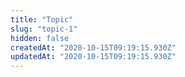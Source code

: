 ```yaml
---
title: "Topic"
slug: "topic-1"
hidden: false
createdAt: "2020-10-15T09:19:15.930Z"
updatedAt: "2020-10-15T09:19:15.930Z"
---
```


